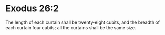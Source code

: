 # Exodus 26:2

The length of each curtain shall be twenty-eight cubits, and the breadth of each curtain four cubits; all the curtains shall be the same size.
